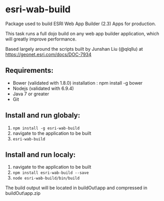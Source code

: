 # esri-wab-build
Package used to build ESRI Web App Builder (2.3) Apps for production.

This task runs a full dojo build on any web app builder application, which will greatly improve performance.

Based largely around the scripts built by Junshan Liu (@qlqllu) at https://geonet.esri.com/docs/DOC-7934

## Requirements:
* Bower (validated with 1.8.0)
  installation : npm install -g bower
* Nodejs (validated with 6.9.4)
* Java 7 or greater
* Git

## Install  and run globaly:
1. ```npm install -g esri-wab-build```
2. navigate to the application to be built
3. ```esri-wab-build```

## Install  and run localy:
1. navigate to the application to be built
2. ```npm install esri-wab-build --save```
3. ```node esri-wab-build/bin/build```

The build output will be located in buildOut\app and compressed in buildOut\app.zip
